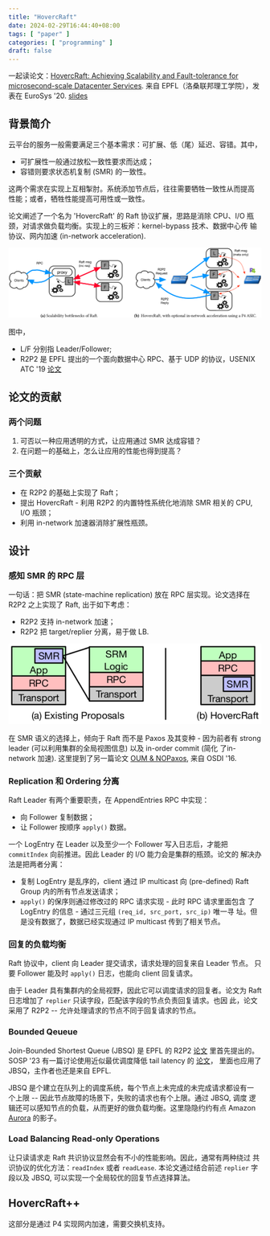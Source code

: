 ```yaml
---
title: "HovercRaft"
date: 2024-02-29T16:44:40+08:00
tags: [ "paper" ]
categories: [ "programming" ]
draft: false
---
```


一起读论文：[HovercRaft: Achieving Scalability and Fault-tolerance for
microsecond-scale Datacenter Services](https://infoscience.epfl.ch/record/276586).
来自 EPFL（洛桑联邦理工学院），发表在 EuroSys '20. [slides](https://www.eurosys2020.org/wp-content/uploads/2020/04/slides/423_kogias_slides.pdf)

## 背景简介

云平台的服务一般需要满足三个基本需求：可扩展、低（尾）延迟、容错。其中，

- 可扩展性一般通过放松一致性要求而达成；
- 容错则要求状态机复制 (SMR) 的一致性。

这两个需求在实现上互相掣肘。系统添加节点后，往往需要牺牲一致性从而提高
性能；或者，牺牲性能提高可用性或一致性。

论文阐述了一个名为 'HovercRaft' 的 Raft 协议扩展，思路是消除 CPU、I/O
瓶颈，对请求做负载均衡。实现上的三板斧：kernel-bypass 技术、数据中心传
输协议、网内加速 (in-network acceleration).

![HovercRaft](/media/hoverc-raft.png)

图中，

- L/F 分别指 Leader/Follower;
- R2P2 是 EPFL 提出的一个面向数据中心 RPC、基于 UDP 的协议，USENIX ATC '19 [论文](https://www.usenix.org/conference/atc19/presentation/kogias-r2p2)

## 论文的贡献

### 两个问题

1. 可否以一种应用透明的方式，让应用通过 SMR 达成容错？
2. 在问题一的基础上，怎么让应用的性能也得到提高？

### 三个贡献

- 在 R2P2 的基础上实现了 Raft；
- 提出 HovercRaft - 利用 R2P2 的内置特性系统化地消除 SMR 相关的 CPU, I/O 瓶颈；
- 利用 in-network 加速器消除扩展性瓶颈。

## 设计

### 感知 SMR 的 RPC 层

一句话：把 SMR (state-machine replication) 放在 RPC 层实现。论文选择在
R2P2 之上实现了 Raft, 出于如下考虑：

- R2P2 支持 in-network 加速；
- R2P2 把 target/replier 分离，易于做 LB.

![SMR-aware RPC layer](/media/smr-aware-rpc.png)

在 SMR 语义的选择上，倾向于 Raft 而不是 Paxos 及其变种 - 因为前者有
strong leader (可以利用集群的全局视图信息) 以及 in-order commit (简化
了in-network 加速). 这里提到了另一篇论文 [OUM & NOPaxos](https://www.usenix.org/conference/osdi16/technical-sessions/presentation/li),
来自 OSDI '16.

### Replication 和 Ordering 分离

Raft Leader 有两个重要职责，在 AppendEntries RPC 中实现：

- 向 Follower 复制数据；
- 让 Follower 按顺序 `apply()` 数据。

一个 LogEntry 在 Leader 以及至少一个 Follower 写入日志后，才能把
`commitIndex` 向前推进。因此 Leader 的 I/O 能力会是集群的瓶颈。论文的
解决办法是把两者分离：

- 复制 LogEntry 是乱序的，client 通过 IP multicast 向 (pre-defined)
  Raft Group 内的所有节点发送请求；
- `apply()` 的保序则通过修改过的 RPC 请求实现 - 此时 RPC 请求里面包含
  了 LogEntry 的信息 - 通过三元组 `(req_id, src_port, src_ip)` 唯一寻
  址。但是没有数据了，数据已经实现通过 IP multicast 传到了相关节点。

### 回复的负载均衡

Raft 协议中，client 向 Leader 提交请求，请求处理的回复来自 Leader 节点。
只要 Follower 能及时 `apply()` 日志，也能向 client 回复请求。

由于 Leader 具有集群内的全局视野，因此它可以调度请求的回复者。论文为
Raft 日志增加了 `replier` 只读字段，匹配该字段的节点负责回复请求。也因
此，论文采用了 R2P2 -- 允许处理请求的节点不同于回复请求的节点。

### Bounded Qeueue

Join-Bounded Shortest Queue (JBSQ) 是 EPFL 的 R2P2
[论文](https://www.usenix.org/conference/atc19/presentation/kogias-r2p2)
里首先提出的。SOSP '23 有一篇讨论使用近似最优调度降低 tail latency 的
[论文](https://dslab.epfl.ch/pubs/concord.pdf)，
里面也应用了 JBSQ，主作者也还是来自 EPFL.

JBSQ 是个建立在队列上的调度系统，每个节点上未完成的未完成请求都设有一
个上限 -- 因此节点故障的场景下，失败的请求也有个上限。通过 JBSQ, 调度
逻辑还可以感知节点的负载，从而更好的做负载均衡。这里隐隐约约有点 Amazon
[Aurora](https://pdos.csail.mit.edu/6.824/papers/aurora.pdf) 的影子。

### Load Balancing Read-only Operations

让只读请求走 Raft 共识协议显然会有不小的性能影响。因此，通常有两种绕过
共识协议的优化方法：`readIndex` 或者 `readLease`. 本论文通过结合前述
`replier` 字段以及 JBSQ, 可以实现一个全局较优的回复节点选择算法。

## HovercRaft++

这部分是通过 P4 实现网内加速，需要交换机支持。
